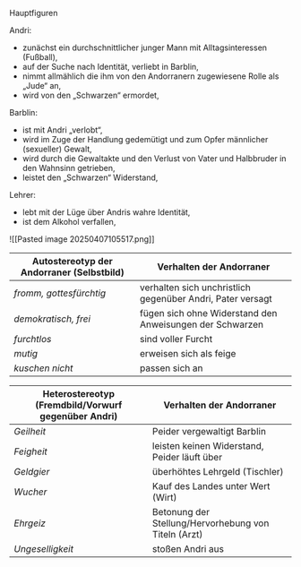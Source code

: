 Hauptfiguren

Andri:
- zunächst ein durchschnittlicher junger Mann mit Alltagsinteressen (Fußball),
- auf der Suche nach Identität, verliebt in Barblin,
- nimmt allmählich die ihm von den Andorranern zugewiesene Rolle als „Jude“ an,
- wird von den „Schwarzen“ ermordet,

Barblin:
- ist mit Andri „verlobt“,
- wird im Zuge der Handlung gedemütigt und zum Opfer männlicher (sexueller) Gewalt,
- wird durch die Gewaltakte und den Verlust von Vater und Halbbruder in den Wahnsinn getrieben,
- leistet den „Schwarzen“ Widerstand,

Lehrer:
- lebt mit der Lüge über Andris wahre Identität,
- ist dem Alkohol verfallen,

![[Pasted image 20250407105517.png]]

|Autostereotyp der Andorraner (Selbstbild)|Verhalten der Andorraner|
|---|---|
|_fromm, gottesfürchtig_|verhalten sich unchristlich gegenüber Andri, Pater versagt|
|_demokratisch, frei_|fügen sich ohne Widerstand den Anweisungen der Schwarzen|
|_furchtlos_|sind voller Furcht|
|_mutig_|erweisen sich als feige|
|_kuschen nicht_|passen sich an|

| Heterostereotyp (Fremdbild/Vorwurf gegenüber Andri) | Verhalten der Andorraner                             |
| --------------------------------------------------- | ---------------------------------------------------- |
| _Geilheit_                                          | Peider vergewaltigt Barblin                          |
| _Feigheit_                                          | leisten keinen Widerstand, Peider läuft über         |
| _Geldgier_                                          | überhöhtes Lehrgeld (Tischler)                       |
| _Wucher_                                            | Kauf des Landes unter Wert (Wirt)                    |
| _Ehrgeiz_                                           | Betonung der Stellung/Hervorhebung von Titeln (Arzt) |
| _Ungeselligkeit_                                    | stoßen Andri aus                                     |
